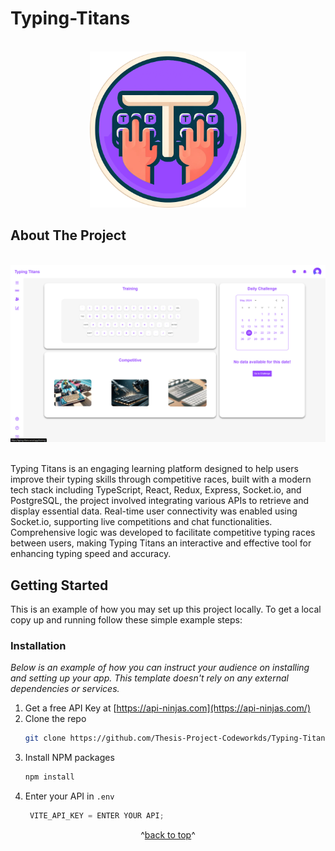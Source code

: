 # Typing-Titans

<!-- PROJECT LOGO -->
<br />
<div align="center">
    <img src="./client/src/assets/Group 1332.png" alt="Logo" width="250" height="250">
</div>

## About The Project

<br />
<div align="center">
    <img src="./client/src/assets/landingPage.png" alt="Landing Page">
</div>
<br />

Typing Titans is an engaging learning platform designed to help users improve their typing skills through competitive races, built with a modern tech stack including TypeScript, React, Redux, Express, Socket.io, and PostgreSQL, the project involved integrating various APIs to retrieve and display essential data. Real-time user connectivity was enabled using Socket.io, supporting live competitions and chat functionalities. Comprehensive logic was developed to facilitate competitive typing races between users, making Typing Titans an interactive and effective tool for enhancing typing speed and accuracy.

<!-- GETTING STARTED -->
## Getting Started

This is an example of how you may set up this project locally.
To get a local copy up and running follow these simple example steps:


### Installation

_Below is an example of how you can instruct your audience on installing and setting up your app. This template doesn't rely on any external dependencies or services._

1. Get a free API Key at [https://api-ninjas.com](https://api-ninjas.com/)
2. Clone the repo
   ```sh
   git clone https://github.com/Thesis-Project-Codeworkds/Typing-Titans
   ```
3. Install NPM packages
   ```sh
   npm install
   ```
4. Enter your API in `.env`
   ```js
    VITE_API_KEY = ENTER YOUR API;
   ```

<p align="center">^<a href="#readme-top">back to top</a>^</p>

